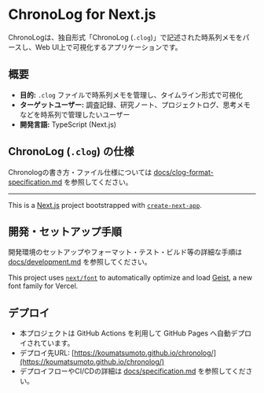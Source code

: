 # ChronoLog for Next.js

ChronoLogは、独自形式「ChronoLog (`.clog`)」で記述された時系列メモをパースし、Web UI上で可視化するアプリケーションです。

## 概要

- **目的:** `.clog` ファイルで時系列メモを管理し、タイムライン形式で可視化
- **ターゲットユーザー:** 調査記録、研究ノート、プロジェクトログ、思考メモなどを時系列で管理したいユーザー
- **開発言語:** TypeScript (Next.js)

## ChronoLog (`.clog`) の仕様

Chronologの書き方・ファイル仕様については [docs/clog-format-specification.md](docs/clog-format-specification.md) を参照してください。

---

This is a [Next.js](https://nextjs.org) project bootstrapped with [`create-next-app`](https://nextjs.org/docs/app/api-reference/cli/create-next-app).

## 開発・セットアップ手順

開発環境のセットアップやフォーマット・テスト・ビルド等の詳細な手順は [docs/development.md](docs/development.md) を参照してください。

This project uses [`next/font`](https://nextjs.org/docs/app/building-your-application/optimizing/fonts) to automatically optimize and load [Geist](https://vercel.com/font), a new font family for Vercel.

## デプロイ

- 本プロジェクトは GitHub Actions を利用して GitHub Pages へ自動デプロイされています。
- デプロイ先URL: [https://koumatsumoto.github.io/chronolog/](https://koumatsumoto.github.io/chronolog/)
- デプロイフローやCI/CDの詳細は [docs/specification.md](docs/specification.md) を参照してください。
